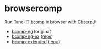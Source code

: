 # browsercomp

Run Tune-IT [bcomp][bcomp] in browser with [CheerpJ][cheerpj]:

- [bcomp-ng](https://e1turin.github.io/browsercomp/) (original)
- [bcomp-ng-ex](https://e1turin.github.io/browsercomp/bcomp-ng-ex.html) ([repo][bcomp-ng-ex])
- [bcomp-extended](https://e1turin.github.io/browsercomp/bcomp-extended.html) ([repo][bcomp-extended])

[bcomp]: https://github.com/tune-it/bcomp
[cheerpj]: https://cheerpj.com/
[bcomp-ng-ex]: https://github.com/HackMemory/BasicComputer
[bcomp-extended]: https://github.com/AppLoidx/bcomp-extended
